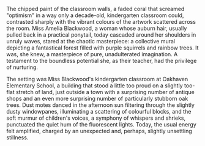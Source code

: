 The chipped paint of the classroom walls, a faded coral that screamed "optimism" in a way only a decade-old, kindergarten classroom could, contrasted sharply with the vibrant colours of the artwork scattered across the room.  Miss Amelia Blackwood, a woman whose auburn hair, usually pulled back in a practical ponytail, today cascaded around her shoulders in unruly waves, stared at the chaotic masterpiece: a collective mural depicting a fantastical forest filled with purple squirrels and rainbow trees.  It was, she knew, a masterpiece of pure, unadulterated imagination.  A testament to the boundless potential she, as their teacher, had the privilege of nurturing.

The setting was Miss Blackwood's kindergarten classroom at Oakhaven Elementary School, a building that stood a little too proud on a slightly too-flat stretch of land, just outside a town with a surprising number of antique shops and an even more surprising number of particularly stubborn oak trees.  Dust motes danced in the afternoon sun filtering through the slightly dusty windowpanes, illuminating a scattering of colourful blocks, and the soft murmur of children's voices, a symphony of whispers and shrieks, punctuated the quiet hum of the fluorescent lights.  Today, the usual energy felt amplified, charged by an unexpected and, perhaps, slightly unsettling stillness.
